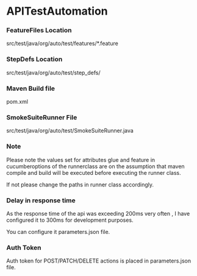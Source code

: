 # APITestAutomation

### FeatureFiles Location 
src/test/java/org/auto/test/features/*.feature



### StepDefs Location 
src/test/java/org/auto/test/step_defs/



### Maven Build file
pom.xml



### SmokeSuiteRunner File
src/test/java/org/auto/test/SmokeSuiteRunner.java



### Note
Please note the values set for attributes glue and feature in cucumberoptions of the runnerclass are on the assumption that maven compile and build will be executed before executing the runner class.

If not please change the paths in runner class accordingly.



### Delay in response time
As the response time of the api was exceeding 200ms very often , I have configured it to 300ms for development purposes.

You can configure it parameters.json file.



### Auth Token
Auth token for POST/PATCH/DELETE actions is placed in parameters.json file.

